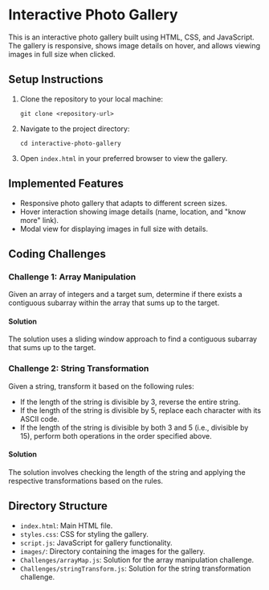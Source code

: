 # Interactive Photo Gallery

This is an interactive photo gallery built using HTML, CSS, and JavaScript. The gallery is responsive, shows image details on hover, and allows viewing images in full size when clicked.

## Setup Instructions

1. Clone the repository to your local machine:
    ```
    git clone <repository-url>
    ```
2. Navigate to the project directory:
    ```
    cd interactive-photo-gallery
    ```
3. Open `index.html` in your preferred browser to view the gallery.

## Implemented Features

- Responsive photo gallery that adapts to different screen sizes.
- Hover interaction showing image details (name, location, and "know more" link).
- Modal view for displaying images in full size with details.

## Coding Challenges

### Challenge 1: Array Manipulation

Given an array of integers and a target sum, determine if there exists a contiguous subarray within the array that sums up to the target.

#### Solution
The solution uses a sliding window approach to find a contiguous subarray that sums up to the target.

### Challenge 2: String Transformation

Given a string, transform it based on the following rules:
- If the length of the string is divisible by 3, reverse the entire string.
- If the length of the string is divisible by 5, replace each character with its ASCII code.
- If the length of the string is divisible by both 3 and 5 (i.e., divisible by 15), perform both operations in the order specified above.

#### Solution
The solution involves checking the length of the string and applying the respective transformations based on the rules.

## Directory Structure

- `index.html`: Main HTML file.
- `styles.css`: CSS for styling the gallery.
- `script.js`: JavaScript for gallery functionality.
- `images/`: Directory containing the images for the gallery.
- `Challenges/arrayMap.js`: Solution for the array manipulation challenge.
- `Challenges/stringTransform.js`: Solution for the string transformation challenge.

